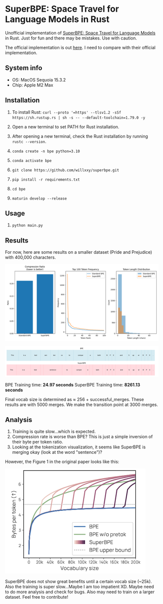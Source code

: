 # SuperBPE: Space Travel for Language Models in Rust
Unofficial implementation of [SuperBPE: Space Travel for Language Models](https://arxiv.org/abs/2503.13423) in Rust.
Just for fun and there may be mistakes. Use with caution.

The official implementation is out [here](https://github.com/PythonNut/superbpe). 
I need to compare with their official implementation. 

## System info
- OS: MacOS Sequoia 15.3.2
- Chip: Apple M2 Max

## Installation

1. To install Rust: `curl --proto '=https' --tlsv1.2 -sSf https://sh.rustup.rs | sh -s -- --default-toolchain=1.79.0 -y`

2. Open a new terminal to set PATH for Rust installation.

3. After opening a new terminal, check the Rust installation by running `rustc --version`.

4. `conda create -n bpe python=3.10`

5. `conda activate bpe`

6. `git clone https://github.com/willxxy/superbpe.git`

6. `pip install -r requirements.txt`

7. `cd bpe` 

8. `maturin develop --release`

## Usage

1. `python main.py`

## Results

For now, here are some results on a smaller dataset (Pride and Prejudice) with 400,000 characters.

![alt text](./pngs/bpe_comparison.png)

![alt text](./pngs/tokenization_visualization.png)

BPE Training time: **24.97 seconds**
SuperBPE Training time: **8261.13 seconds**

Final vocab size is determined as ≈ 256 + successful_merges.
These results are with 5000 merges.
We make the transition point at 3000 merges.

## Analysis

1. Training is quite slow...which is expected.
2. Compression rate is worse than BPE? This is just a simple inversion of their byte per token ratio.
3. Looking at the tokenization visualization, it seems like SuperBPE is merging okay (look at the word "sentence")?

However, the Figure 1 in the original paper looks like this:

![alt text](./pngs/fig1.png)

SuperBPE does not show great benefits until a certain vocab size (~25k).
Also the training is super slow...Maybe I am too impatient XD.
Maybe need to do more analysis and check for bugs.
Also may need to train on a larger dataset.
Feel free to contribute!
